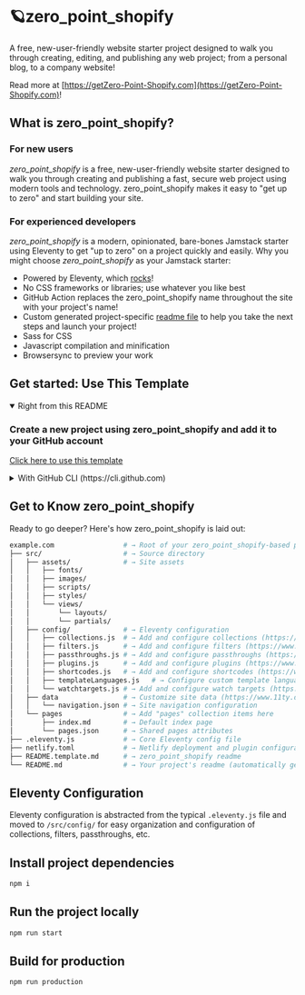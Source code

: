 # 🪐zero_point_shopify

A free, new-user-friendly website starter project designed to walk you through creating, editing, and publishing any web project; from a personal blog, to a company website!

Read more at [https://getZero-Point-Shopify.com](https://getZero-Point-Shopify.com)!

## What is zero_point_shopify?

### For new users

_zero_point_shopify_ is a free, new-user-friendly website starter designed to walk you through creating and publishing a fast, secure web project using modern tools and technology. zero_point_shopify makes it easy to "get up to zero" and start building your site.

### For experienced developers

_zero_point_shopify_ is a modern, opinionated, bare-bones Jamstack starter using Eleventy to get "up to zero" on a project quickly and easily.
Why you might choose _zero_point_shopify_ as your Jamstack starter:

* Powered by Eleventy, which [rocks](https://11ty.rocks)!
* No CSS frameworks or libraries; use whatever you like best
* GitHub Action replaces the zero_point_shopify name throughout the site with your project's name!
* Custom generated project-specific [readme file](https://github.com/MWDelaney/zero_point_shopify/blob/master/README.zero_point_shopify.md) to help you take the next steps and launch your project!
* Sass for CSS
* Javascript compilation and minification
* Browsersync to preview your work

## Get started: Use This Template

<details open>
 <summary>Right from this README</summary>
 
###  Create a new project using zero_point_shopify and add it to your GitHub account

 [Click here to use this template](https://github.com/MWDelaney/zero_point_shopify/generate)
 </details>

<details>
 <summary>With GitHub CLI (https://cli.github.com)</summary>

### Get started from your command line

 ```sh
  gh repo create example.com --template MWDelaney/zero_point_shopify
 ```

</details>

## Get to Know zero_point_shopify

Ready to go deeper? Here's how zero_point_shopify is laid out:

```sh
example.com                 # → Root of your zero_point_shopify-based project
├── src/                    # → Source directory
│   ├── assets/             # → Site assets
│   │   ├── fonts/
│   │   ├── images/
│   │   ├── scripts/
│   │   ├── styles/
│   │   └── views/
│   │       └── layouts/
│   │       └── partials/
│   ├── config/             # → Eleventy configuration
│   │   ├── collections.js  # → Add and configure collections (https://www.11ty.dev/docs/collections/)
│   │   ├── filters.js      # → Add and configure filters (https://www.11ty.dev/docs/filters/)
│   │   ├── passthroughs.js # → Add and configure passthroughs (https://www.11ty.dev/docs/copy/)
│   │   ├── plugins.js      # → Add and configure plugins (https://www.11ty.dev/docs/plugins/)
│   │   ├── shortcodes.js   # → Add and configure shortcodes (https://www.11ty.dev/docs/shortcodes/)
│   │   ├── templateLanguages.js   # → Configure custom template languages (HINT: this is where zero_point_shopify's Sass and Javascript pipelines are set up!) (https://www.11ty.dev/docs/languages/custom/)
│   │   └── watchtargets.js # → Add and configure watch targets (https://www.11ty.dev/docs/watch-serve/)
│   ├── data                # → Customize site data (https://www.11ty.dev/docs/data/)
│   │   └── navigation.json # → Site navigation configuration
│   └── pages               # → Add "pages" collection items here
│       ├── index.md        # → Default index page
│       └── pages.json      # → Shared pages attributes
├── .eleventy.js            # → Core Eleventy config file
├── netlify.toml            # → Netlify deployment and plugin configuration (optional)
├── README.template.md      # → zero_point_shopify readme
└── README.md               # → Your project's readme (automatically generated when this template is used)
```

## Eleventy Configuration

Eleventy configuration is abstracted from the typical `.eleventy.js` file and moved to `/src/config/` for easy organization and configuration of collections, filters, passthroughs, etc.

## Install project dependencies

```bash
npm i
```

## Run the project locally

```bash
npm run start
```

## Build for production

```bash
npm run production
```
